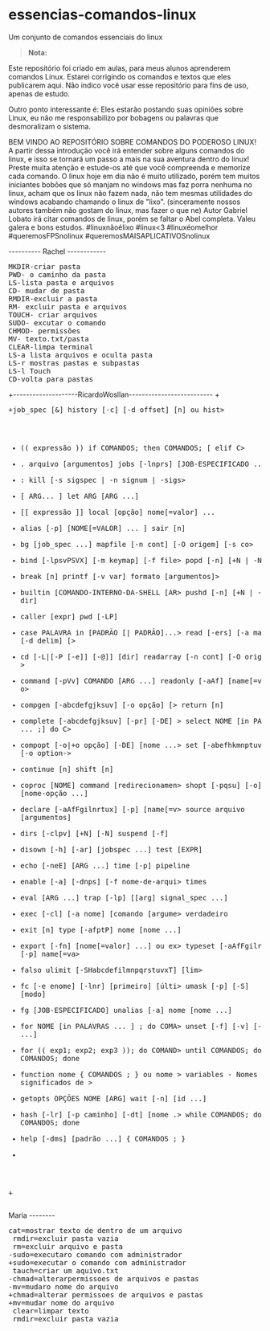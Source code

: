 # essencias-comandos-linux
Um conjunto de comandos essenciais do linux

> **Nota:**

Este repositório foi criado em aulas, para meus alunos aprenderem comandos Linux. Estarei corrigindo os comandos e textos que eles publicarem aqui. Não indico você usar esse repositório para fins de uso, apenas de estudo. 

Outro ponto interessante é: Eles estarão postando suas opiniões sobre Linux, eu não me responsabilizo por bobagens ou palavras que desmoralizam o sistema.

BEM VINDO AO REPOSITÓRIO SOBRE COMANDOS DO PODEROSO LINUX!
A partir dessa introdução você irá entender sobre alguns comandos do linux, e isso se tornará um passo a mais na sua aventura dentro do linux!
Preste muita atenção e estude-os até que você compreenda e memorize cada comando.
O linux hoje em dia não é muito utilizado, porém tem muitos iniciantes bobões que só manjam no windows mas faz porra nenhuma no linux, acham que os linux não fazem nada, não tem mesmas utilidades do windows acabando chamando o linux de "lixo". (sinceramente nossos autores também não gostam do linux, mas fazer o que ne)
Autor Gabriel Lobato irá citar comandos de linux, porém se faltar o Abel completa. 
Valeu galera e bons estudos. 
#linuxnãoélixo #linux<3 #linuxéomelhor #queremosFPSnolinux #queremosMAISAPLICATIVOSnolinux

---------- Rachel ------------
<pre>
MKDIR-criar pasta
PWD- o caminho da pasta
LS-lista pasta e arquivos
CD- mudar de pasta
RMDIR-excluir a pasta
RM- excluir pasta e arquivos
TOUCH- criar arquivos
SUDO- excutar o comando
CHMOD- permissões
MV- texto.txt/pasta
CLEAR-limpa terminal
LS-a lista arquivos e oculta pasta
LS-r mostras pastas e subpastas
LS-l Touch 
CD-volta para pastas
</pre>

+--------------------RicardoWosllan--------------------------
+<pre>
+job_spec [&]                            history [-c] [-d offset] [n] ou hist>
+ (( expressão ))                         if COMANDOS; then COMANDOS; [ elif C>
+ . arquivo [argumentos]                  jobs [-lnprs] [JOB-ESPECIFICADO ...]>
+ :                                       kill [-s sigspec | -n signum | -sigs>
+ [ ARG... ]                              let ARG [ARG ...]
+ [[ expressão ]]                         local [opção] nome[=valor] ...
+ alias [-p] [NOME[=VALOR] ... ]          sair [n]
+ bg [job_spec ...]                       mapfile [-n cont] [-O origem] [-s co>
+ bind [-lpsvPSVX] [-m keymap] [-f file>  popd [-n] [+N | -N]
+ break [n]                               printf [-v var] formato [argumentos]>
+ builtin [COMANDO-INTERNO-DA-SHELL [AR>  pushd [-n] [+N | -N | dir]
+ caller [expr]                           pwd [-LP]
+ case PALAVRA in [PADRÃO [| PADRÃO]...>  read [-ers] [-a matriz] [-d delim] [>
+ cd [-L|[-P [-e]] [-@]] [dir]            readarray [-n cont] [-O origem] [-s >
+ command [-pVv] COMANDO [ARG ...]        readonly [-aAf] [name[=value] ...] o>
+ compgen [-abcdefgjksuv] [-o opção]  [>  return [n]
+ complete [-abcdefgjksuv] [-pr] [-DE] >  select NOME [in PALAVRAS ... ;] do C>
+ compopt [-o|+o opção] [-DE] [nome ...>  set [-abefhkmnptuvxBCHP] [-o option->
+ continue [n]                            shift [n]
+ coproc [NOME] command [redirecionamen>  shopt [-pqsu] [-o] [nome-opção ...]
+ declare [-aAfFgilnrtux] [-p] [name[=v>  source arquivo [argumentos]
+ dirs [-clpv] [+N] [-N]                  suspend [-f]
+ disown [-h] [-ar] [jobspec ...]         test [EXPR]
+ echo [-neE] [ARG ...]                   time [-p] pipeline
+ enable [-a] [-dnps] [-f nome-de-arqui>  times
+ eval [ARG ...]                          trap [-lp] [[arg] signal_spec ...]
+ exec [-cl] [-a nome] [comando [argume>  verdadeiro
+ exit [n]                                type [-afptP] nome [nome ...]
+ export [-fn] [nome[=valor] ...] ou ex>  typeset [-aAfFgilrtux] [-p] name[=va>
+ falso                                   ulimit [-SHabcdefilmnpqrstuvxT] [lim>
+ fc [-e enome] [-lnr] [primeiro] [últi>  umask [-p] [-S] [modo]
+ fg [JOB-ESPECIFICADO]                   unalias [-a] nome [nome ...]
+ for NOME [in PALAVRAS ... ] ; do COMA>  unset [-f] [-v] [-n] [name ...]
+ for (( exp1; exp2; exp3 )); do COMAND>  until COMANDOS; do COMANDOS; done
+ function nome { COMANDOS ; } ou nome >  variables - Nomes e significados de >
+ getopts OPÇÕES NOME [ARG]               wait [-n] [id ...]
+ hash [-lr] [-p caminho] [-dt] [nome .>  while COMANDOS; do COMANDOS; done
+ help [-dms] [padrão ...]                { COMANDOS ; }
+
+</pre>


Maria --------
<pre>
cat=mostrar texto de dentro de um arquivo
 rmdir=excluir pasta vazia
 rm=excluir arquivo e pasta
-sudo=executaro comando com administrador
+sudo=executar o comando com administrador
 tauch=criar um aquivo.txt
-chmad=alterarpermissoes de arquivos e pastas
-mv=mudaro nome do arquivo
+chmad=alterar permissoes de arquivos e pastas
+mv=mudar nome do arquivo
 clear=limpar texto
 rmdir=excluir pasta vazia
 </pre>
